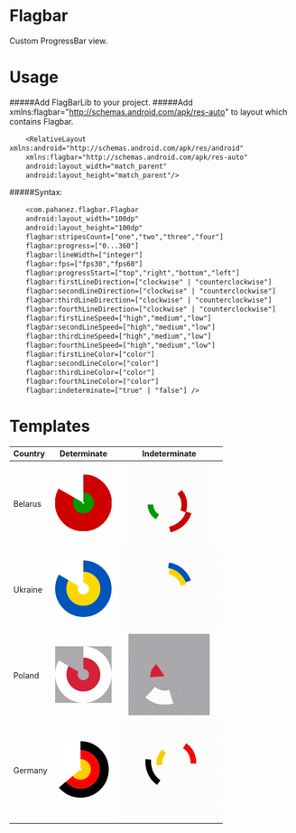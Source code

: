 Flagbar
=======

Custom ProgressBar view.

Usage
=======

#####Add FlagBarLib to your project.
#####Add  xmlns:flagbar="http://schemas.android.com/apk/res-auto" to layout which contains Flagbar.

        <RelativeLayout xmlns:android="http://schemas.android.com/apk/res/android"
        xmlns:flagbar="http://schemas.android.com/apk/res-auto"
        android:layout_width="match_parent"
        android:layout_height="match_parent"/>

#####Syntax:

        <com.pahanez.flagbar.Flagbar
        android:layout_width="100dp"
        android:layout_height="100dp"
        flagbar:stripesCount=["one","two","three","four"]
        flagbar:progress=["0...360"]
        flagbar:lineWidth=["integer"]
        flagbar:fps=["fps30","fps60"]
        flagbar:progressStart=["top","right","bottom","left"]
        flagbar:firstLineDirection=["clockwise" | "counterclockwise"]
        flagbar:secondLineDirection=["clockwise" | "counterclockwise"]
        flagbar:thirdLineDirection=["clockwise" | "counterclockwise"]
        flagbar:fourthLineDirection=["clockwise" | "counterclockwise"]
        flagbar:firstLineSpeed=["high","medium","low"]
        flagbar:secondLineSpeed=["high","medium","low"]
        flagbar:thirdLineSpeed=["high","medium","low"]
        flagbar:fourthLineSpeed=["high","medium","low"]
        flagbar:firstLineColor=["color"]
        flagbar:secondLineColor=["color"]
        flagbar:thirdLineColor=["color"]
        flagbar:fourthLineColor=["color"]
        flagbar:indeterminate=["true" | "false"] />
Templates
=======

| Country | Determinate | Indeterminate |
| :------------ |:---------------:|:-----:|
| Belarus      |<img src="https://raw.githubusercontent.com/pahanez/flagbar/master/img/belarus.png">|<img src="https://raw.githubusercontent.com/pahanez/flagbar/master/img/belarus_int.gif">|
| Ukraine      |<img src="https://raw.githubusercontent.com/pahanez/flagbar/master/img/ukraine.png">|<img src="https://raw.githubusercontent.com/pahanez/flagbar/master/img/ukraine_int.gif">|
| Poland |<img src="https://raw.githubusercontent.com/pahanez/flagbar/master/img/poland.png">|<img src="https://raw.githubusercontent.com/pahanez/flagbar/master/img/poland_int.gif">|
| Germany |<img src="https://raw.githubusercontent.com/pahanez/flagbar/master/img/germany.png">|<img src="https://raw.githubusercontent.com/pahanez/flagbar/master/img/germany_int.gif">|





